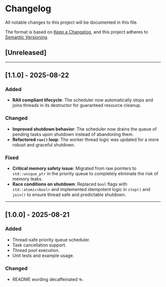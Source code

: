 # Changelog
All notable changes to this project will be documented in this file.

The format is based on [Keep a Changelog](https://keepachangelog.com/en/1.0.0/),
and this project adheres to [Semantic Versioning](https://semver.org/spec/v2.0.html).

## [Unreleased]

---
## [1.1.0] - 2025-08-22
### Added
- **RAII compliant lifecycle**: The scheduler now automatically stops and joins threads in its destructor for guaranteed resource cleanup.

### Changed
- **Improved shutdown behavior**: The scheduler now drains the queue of pending tasks upon shutdown instead of abandoning them.
- **Refactored `run()` loop**: The worker thread logic was updated for a more robust and graceful shutdown.

### Fixed
- **Critical memory safety issue**: Migrated from raw pointers to `std::unique_ptr` in the priority queue to completely eliminate the risk of memory leaks.
- **Race conditions on shutdown**: Replaced `bool` flags with `std::atomic<bool>` and implemented idempotent logic in `stop()` and `join()` to ensure thread safe and predictable shutdown.

---
## [1.0.0] - 2025-08-21
### Added
- Thread-safe priority queue scheduler.
- Task cancellation support.
- Thread pool execution.
- Unit tests and example usage.

### Changed
- README wording decaffeinated ☕.